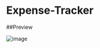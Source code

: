 # Expense-Tracker

##Preview 

![image](https://github.com/Vjchavan/Expense-Tracker/assets/72207904/7bc91035-bb9f-4b36-ab52-b175c5cbfab9)
